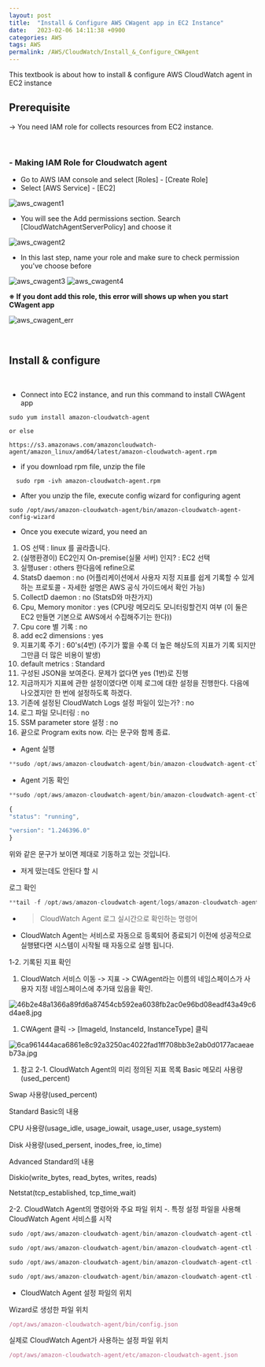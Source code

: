```yaml
---
layout: post
title:  "Install & Configure AWS CWagent app in EC2 Instance"
date:   2023-02-06 14:11:38 +0900
categories: AWS
tags: AWS
permalink: /AWS/CloudWatch/Install_&_Configure_CWAgent
---
```

This textbook is about how to install & configure AWS CloudWatch agent in EC2 instance

## Prerequisite 

-> You need IAM role for collects resources from EC2 instance.

<br>

### -  Making IAM Role for Cloudwatch agent

- Go to AWS IAM console and select [Roles] - [Create Role]
- Select [AWS Service] - [EC2]

![aws_cwagent1](/assets/aws/cwagent/aws_cwagent1.png)

- You will see the Add permissions section. Search [CloudWatchAgentServerPolicy] and choose it

![aws_cwagent2](/assets/aws/cwagent/aws_cwagent2.png)

- In this last step, name your role and make sure to check permission you've choose before
  
![aws_cwagent3](/assets/aws/cwagent/aws_cwagent3.png)
![aws_cwagent4](/assets/aws/cwagent/aws_cwagent4.png)

**※ If you dont add this role, this error will shows up when you start CWagent app**

![aws_cwagent_err](/assets/aws/cwagent/aws_cwagent_error.jpg)

<br>

## Install & configure

<BR>

- Connect into EC2 instance, and run this command to install CWAgent app

```
sudo yum install amazon-cloudwatch-agent

or else

https://s3.amazonaws.com/amazoncloudwatch-agent/amazon_linux/amd64/latest/amazon-cloudwatch-agent.rpm
```
- if you download rpm file, unzip the file 
```
  sudo rpm -ivh amazon-cloudwatch-agent.rpm 
```

- After you unzip the file, execute config wizard for configuring agent

```
sudo /opt/aws/amazon-cloudwatch-agent/bin/amazon-cloudwatch-agent-config-wizard 
```

- Once you execute wizard, you need an

1. OS 선택 : linux 를 골라줍니다.
2. (실행환경이) EC2인지 On-premise(실물 서버) 인지? : EC2 선택
3. 실행user : others 한다음에 refine으로
4. StatsD daemon : no (어플리케이션에서 사용자 지정 지표를 쉽게 기록할 수 있게 하는 프로토콜 - 자세한 설명은 AWS 공식 가이드에서 확인 가능)
5. CollectD daemon : no (StatsD와 마찬가지)
6. Cpu, Memory monitor : yes (CPU랑 메모리도 모니터링할건지 여부 (이 둘은 EC2 만들면 기본으로 AWS에서 수집해주기는 한다))
7. Cpu core 별 기록 : no
8. add ec2 dimensions : yes
9. 지표기록 주기 : 60's(4번) (주기가 짧을 수록 더 높은 해상도의 지표가 기록 되지만 그만큼 더 많은 비용이 발생)
10. default metrics : Standard
11. 구성된 JSON을 보여준다. 문제가 없다면 yes (1번)로 진행
12. 지금까지가 지표에 관한 설정이였다면 이제 로그에 대한 설정을 진행한다. 다음에 나오겠지만 한 번에 설정하도록 하겠다.
13. 기존에 설정된 CloudWatch Logs 설정 파일이 있는가? : no
14. 로그 파일 모니터링 : no
15. SSM parameter store 설정 : no
16. 끝으로 Program exits now. 라는 문구와 함께 종료.
- Agent 실행

```jsx
**sudo /opt/aws/amazon-cloudwatch-agent/bin/amazon-cloudwatch-agent-ctl -a fetch-config -m ec2 -c file:/opt/aws/amazon-cloudwatch-agent/bin/config.json -s**
```

- Agent 기동 확인

```jsx
**sudo /opt/aws/amazon-cloudwatch-agent/bin/amazon-cloudwatch-agent-ctl -m ec2 -a status**
```

```jsx
{
"status": "running",

"version": "1.246396.0"
}
```

위와 같은 문구가 보이면 제대로 기동하고 있는 것입니다.

- 저게 떴는데도 안된다 할 시

로그 확인

```jsx
**tail -f /opt/aws/amazon-cloudwatch-agent/logs/amazon-cloudwatch-agent.log**
```

- > CloudWatch Agent 로그 실시간으로 확인하는 명령어
- CloudWatch Agent는 서비스로 자동으로 등록되어 종료되기 이전에 성공적으로 실행됐다면 시스템이 시작될 때 자동으로 실행 됩니다.

1-2. 기록된 지표 확인

1. CloudWatch 서비스 이동 -> 지표 -> CWAgent라는 이름의 네임스페이스가 사용자 지정 네임스페이스에 추가돼 있음을 확인.

![46b2e48a1366a89fd6a87454cb592ea6038fb2ac0e96bd08eadf43a49c6d4ae8.jpg](AWS%20CWagent%20%E1%84%89%E1%85%A5%E1%86%AF%E1%84%8E%E1%85%B5%20e31d937056c64e8b85d2574120c758af/46b2e48a1366a89fd6a87454cb592ea6038fb2ac0e96bd08eadf43a49c6d4ae8.jpg)

1. CWAgent 클릭 -> [Imageld, InstanceId, InstanceType] 클릭

![6ca961444aca6861e8c92a3250ac4022fad1ff708bb3e2ab0d0177acaeaeb73a.jpg](AWS%20CWagent%20%E1%84%89%E1%85%A5%E1%86%AF%E1%84%8E%E1%85%B5%20e31d937056c64e8b85d2574120c758af/6ca961444aca6861e8c92a3250ac4022fad1ff708bb3e2ab0d0177acaeaeb73a.jpg)

1. 참고 2-1. CloudWatch Agent의 미리 정의된 지표 목록 Basic 메모리 사용량(used_percent)

Swap 사용량(used_percent)

Standard Basic의 내용

CPU 사용량(usage_idle, usage_iowait, usage_user, usage_system)

Disk 사용량(used_persent, inodes_free, io_time)

Advanced Standard의 내용

Diskio(write_bytes, read_bytes, writes, reads)

Netstat(tcp_established, tcp_time_wait)

2-2. CloudWatch Agent의 명령어와 주요 파일 위치 -. 특정 설정 파일을 사용해 CloudWatch Agent 서비스를 시작

```jsx
sudo /opt/aws/amazon-cloudwatch-agent/bin/amazon-cloudwatch-agent-ctl -a fetch-config -m ec2 -c file:[설정파일] -s 예시로 사용한 설정파일은 /opt/aws/amazon-cloudwatch-agent/bin/config.json 임을 알 수 있다.
```

```jsx
sudo /opt/aws/amazon-cloudwatch-agent/bin/amazon-cloudwatch-agent-ctl -m ec2 -a start -> CloudWatch Agent 서비스 시작
```

```jsx
sudo /opt/aws/amazon-cloudwatch-agent/bin/amazon-cloudwatch-agent-ctl -m ec2 -a stop -> CloudWatch Agent 서비스 중지
```

```jsx
sudo /opt/aws/amazon-cloudwatch-agent/bin/amazon-cloudwatch-agent-ctl -m ec2 -a status -> CloudWatch Agent 서비스 상태 조회
```

- CloudWatch Agent 설정 파일의 위치

Wizard로 생성한 파일 위치 

```jsx
/opt/aws/amazon-cloudwatch-agent/bin/config.json
```

실제로 CloudWatch Agent가 사용하는 설정 파일 위치

```jsx
/opt/aws/amazon-cloudwatch-agent/etc/amazon-cloudwatch-agent.json
```